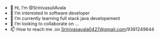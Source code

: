 - 👋 Hi, I’m @SrinivasuliAvala
- 👀 I’m interested in software developer
- 🌱 I’m currently learning full stack java developement
- 💞️ I’m looking to collaborate on ...
- 📫 How to reach me .on Srinivasavala0427@gmail.com/9381249644

<!---
SrinivasuliAvala/SrinivasuliAvala is a ✨ special ✨ repository because its `README.md` (this file) appears on your GitHub profile.
You can click the Preview link to take a look at your changes.
--->
